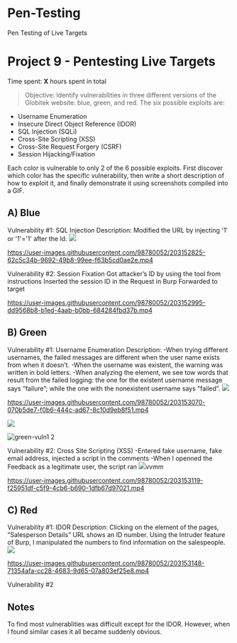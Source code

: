 # Pen-Testing
Pen Testing of Live Targets
# Project 9 - Pentesting Live Targets

Time spent: **X** hours spent in total

> Objective: Identify vulnerabilities in three different versions of the Globitek website: blue, green, and red.
The six possible exploits are:
* Username Enumeration
* Insecure Direct Object Reference (IDOR)
* SQL Injection (SQLi)
* Cross-Site Scripting (XSS)
* Cross-Site Request Forgery (CSRF)
* Session Hijacking/Fixation

Each color is vulnerable to only 2 of the 6 possible exploits. First discover which color has the specific vulnerability, then write a short description of how to exploit it, and finally demonstrate it using screenshots compiled into a GIF.

## A) Blue
Vulnerability #1: SQL Injection
Description:
Modified the URL by injecting '1' or '1'='1' after the Id. 
<img src="blue-vuln1.gif">


https://user-images.githubusercontent.com/98780052/203152825-62c5c34b-9692-49b8-99ee-f63b5cd0ae2e.mp4


Vulnerability #2: Session Fixation
Got attacker’s ID by using the tool from instructions
Inserted the session ID in the Request in Burp
Forwarded to target




https://user-images.githubusercontent.com/98780052/203152995-dd9568b8-b1ed-4aab-b0bb-684284fbd37b.mp4


## B) Green
Vulnerability #1: Username Enumeration
Description:
-When trying different usernames, the failed messages are different when the user name exists from when it doesn’t. 
-When the username was existent, the warning was written in bold letters.
 -When analyzing the element, we see tow words that result from the failed logging: the one for the existent username message says “failure”; while the one with the nonexistent username says “failed”. 
<img src="green-vuln1.gif">




https://user-images.githubusercontent.com/98780052/203153070-070b5de7-f0b6-444c-ad67-8c10d9eb8f51.mp4


<img src="green-vuln1.2.gif">




![green-vuln1 2](https://user-images.githubusercontent.com/98780052/203153089-912dcd4b-e15c-4fa4-af1b-c0247a4e8ad9.png)


Vulnerability #2: Cross Site Scripting (XSS)
-Entered fake username, fake email address, injected a script in the comments
-When I openned the Feedback as a legitimate user, the script ran
<img src="green-vuln2.gif">vvmm




https://user-images.githubusercontent.com/98780052/203153119-f25951df-c5f9-4cb6-b690-1dfb67d97021.mp4


## C) Red
Vulnerability #1: IDOR
Description:
Clicking on the element of the pages, “Salesperson Details” URL shows an ID number. 
Using the Intruder feature of Burp, I manipulated the numbers to find information on the salespeople. 
<img src="red-vuln1.gif">




https://user-images.githubusercontent.com/98780052/203153148-71354afa-cc28-4683-9d65-07a803ef25e8.mp4


Vulnerability #2


## Notes

To find most vulnerablities was difficult except for the IDOR. However, when I found similar cases it all became suddenly obvious. 
